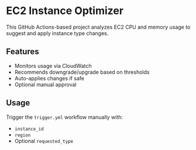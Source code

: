 # EC2 Instance Optimizer

This GitHub Actions-based project analyzes EC2 CPU and memory usage to suggest and apply instance type changes.

## Features
- Monitors usage via CloudWatch
- Recommends downgrade/upgrade based on thresholds
- Auto-applies changes if safe
- Optional manual approval

## Usage
Trigger the `trigger.yml` workflow manually with:
- `instance_id`
- `region`
- Optional `requested_type`